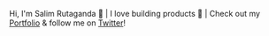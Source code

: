 Hi, I'm Salim Rutaganda 👋 | I love building products 🚀 | Check out my [Portfolio](https://salim.engineer) & follow me on [Twitter](https://twitter.com/salimnunez01)!  
